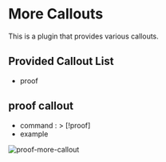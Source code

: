 # More Callouts 

This is a plugin that provides various callouts.

## Provided Callout List

- proof




## proof callout
- command : > [!proof] 
- example

![proof-more-callout](https://github.com/ddsy999/obsidian-more-callout/assets/23700286/9c746549-7746-4023-a51a-892c10dd15be)

